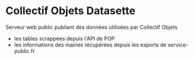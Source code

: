 # Collectif Objets Datasette

Serveur web public publiant des données utilisées par Collectif Objets

- les tables scrappées depuis l'API de POP
- les informations des mairies récupérées depuis les exports de service-public.fr
